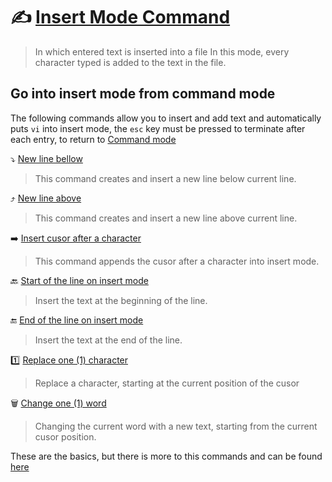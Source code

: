 # :writing_hand: [Insert Mode Command](/vi/insert-mode/insert_mode)
> In which entered text is inserted into a file
In this mode, every character typed is added to the text in the file.

## Go into insert mode from command mode
The following commands allow you to insert and add text and automatically puts `vi` into insert mode, the `esc` key must be pressed to terminate after each entry, to return to [Command mode](/vi/command-mode/README.md)

:arrow_heading_down: [New line bellow](/vi/insert-mode/new_line-bellow)
> This command creates and insert a new line below current line.

:arrow_heading_up: [New line above](/vi/insert-mode/new_line-above)
> This command creates and insert a new line above current line.

:arrow_right: [Insert cusor after a character](/vi/insert-mode/insert_after-character)
> This command appends the cusor after a character into insert mode.

:back: [Start of the line on insert mode](/vi/insert-mode/insert_line-start)
> Insert the text at the beginning of the line.

:end: [End of the line on insert mode](/vi/insert-mode/insert_line-end)
> Insert the text at the end of the line.

:one: [Replace one (1) character](/vi/insert-mode/replace_character)
> Replace a character, starting at the current position of the cusor

:wastebasket: [Change one (1) word](/vi/insert-mode/change_word)
> Changing the current word with a new text, starting from the current cusor position.

These are the basics, but there is more to this commands and can be found [here](https://www.cs.colostate.edu/helpdocs/vi.html)
